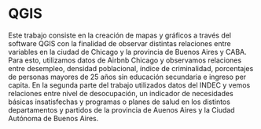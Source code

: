 # QGIS
Este trabajo consiste en la creación de mapas y gráficos a través del software QGIS con la finalidad de observar distintas relaciones entre variables en la ciudad de Chicago y la provincia de Buenos Aires y CABA. 
Para esto, utilizamos datos de Airbnb Chicago y observamos relaciones entre desempleo, densidad poblacional, índice de criminalidad, porcentajes de personas mayores de 25 años sin educación secundaria e ingreso per capita. 
En la segunda parte del trabajo utilizados datos del INDEC y vemos relaciones entre nivel de desocupación, un indicador de necesidades básicas insatisfechas y programas o planes de salud en los distintos departamentos y partidos de la provincia de Auenos Aires y la Ciudad Autónoma de Buenos Aires. 

